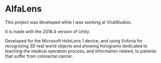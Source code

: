 # AlfaLens

This project was developed while I was working at ViralStudios.

It is made with the 2018.4 version of Unity.

Developed for the Microsoft HoloLens 1 device, and using Vuforia for recognizing 3D real world objects and showing holograms dedicated
to teaching the medical operation process, and information related, to patients that suffer from colorectal cancer.
